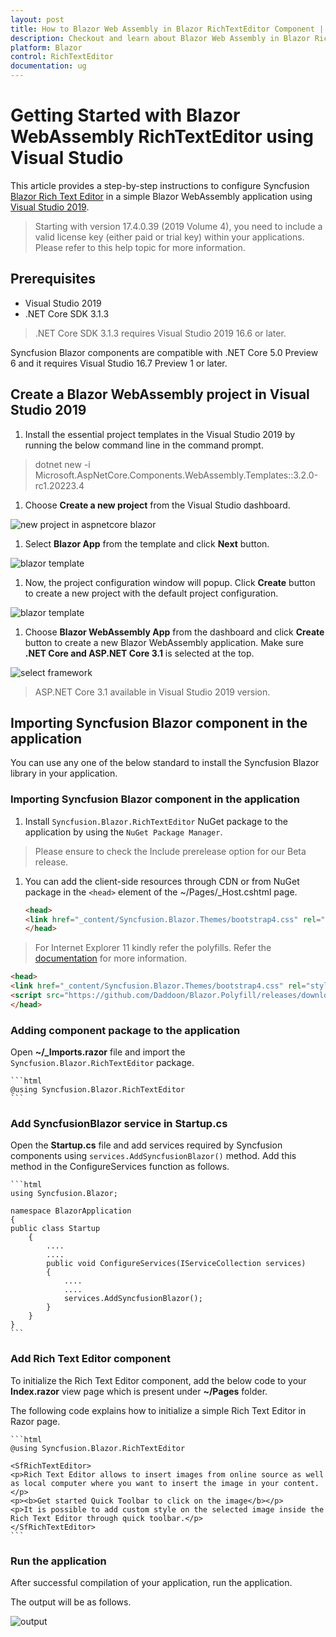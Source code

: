 ```yaml
---
layout: post
title: How to Blazor Web Assembly in Blazor RichTextEditor Component | Syncfusion
description: Checkout and learn about Blazor Web Assembly in Blazor RichTextEditor component of Syncfusion, and more details.
platform: Blazor
control: RichTextEditor
documentation: ug
---
```


<!-- markdownlint-disable MD024 -->

# Getting Started with Blazor WebAssembly RichTextEditor using Visual Studio

This article provides a step-by-step instructions to configure Syncfusion [Blazor Rich Text Editor](https://blazor.syncfusion.com/demos/rich-text-editor/overview?theme=bootstrap4) in a simple Blazor WebAssembly application using [Visual Studio 2019](https://visualstudio.microsoft.com/vs/).

> Starting with version 17.4.0.39 (2019 Volume 4), you need to include a valid license key (either paid or trial key) within your applications. Please refer to this help topic for more information.

## Prerequisites

* Visual Studio 2019
* .NET Core SDK 3.1.3

> .NET Core SDK 3.1.3 requires Visual Studio 2019 16.6 or later.

Syncfusion Blazor components are compatible with .NET Core 5.0 Preview 6 and it requires Visual Studio 16.7 Preview 1 or later.

## Create a Blazor WebAssembly project in Visual Studio 2019

1. Install the essential project templates in the Visual Studio 2019 by running the below command line in the command prompt.

> dotnet new -i Microsoft.AspNetCore.Components.WebAssembly.Templates::3.2.0-rc1.20223.4

1. Choose **Create a new project** from the Visual Studio dashboard.

![new project in aspnetcore blazor](../images/new-client-project.png)

1. Select **Blazor App** from the template and click **Next** button.

![blazor template](../images/blazor-template.png)

1. Now, the project configuration window will popup. Click **Create** button to create a new project with the default project configuration.

![blazor template](../images/project-configuration.png)

1. Choose **Blazor WebAssembly App** from the dashboard and click **Create** button to create a new Blazor WebAssembly application. Make sure **.NET Core and ASP.NET Core 3.1** is selected at the top.

 ![select framework](../images/blazor-select-template.png)

> ASP.NET Core 3.1 available in Visual Studio 2019 version.

## Importing Syncfusion Blazor component in the application

You can use any one of the below standard to install the Syncfusion Blazor library in your application.

### Importing Syncfusion Blazor component in the application

1. Install `Syncfusion.Blazor.RichTextEditor` NuGet package to the application by using the `NuGet Package Manager`.

> Please ensure to check the Include prerelease option for our Beta release.

1. You can add the client-side resources through CDN or from NuGet package in the `<head>` element of the ~/Pages/_Host.cshtml page.

    ```html
    <head>
    <link href="_content/Syncfusion.Blazor.Themes/bootstrap4.css" rel="stylesheet" />
    </head>
    ```
> For Internet Explorer 11 kindly refer the polyfills. Refer the [documentation](https://blazor.syncfusion.com/documentation/common/how-to/render-blazor-server-app-in-ie/) for more information.

```html
<head>
<link href="_content/Syncfusion.Blazor.Themes/bootstrap4.css" rel="stylesheet" />>
<script src="https://github.com/Daddoon/Blazor.Polyfill/releases/download/3.0.1/blazor.polyfill.min.js"></script>
</head>
```

### Adding component package to the application

Open **~/_Imports.razor** file and import the `Syncfusion.Blazor.RichTextEditor` package.

    ```html
    @using Syncfusion.Blazor.RichTextEditor
    ```

### Add SyncfusionBlazor service in Startup.cs

Open the **Startup.cs** file and add services required by Syncfusion components using `services.AddSyncfusionBlazor()` method. Add this method in the ConfigureServices function as follows.

    ```html
    using Syncfusion.Blazor;

    namespace BlazorApplication
    {
    public class Startup
        {
            ....
            ....
            public void ConfigureServices(IServiceCollection services)
            {
                ....
                ....
                services.AddSyncfusionBlazor();
            }
        }
    }
    ```

### Add Rich Text Editor component

To initialize the Rich Text Editor component, add the below code to your **Index.razor** view page which is present under **~/Pages** folder.

The following code explains how to initialize a simple Rich Text Editor in Razor page.

    ```html
    @using Syncfusion.Blazor.RichTextEditor

    <SfRichTextEditor>
    <p>Rich Text Editor allows to insert images from online source as well as local computer where you want to insert the image in your content.</p>
    <p><b>Get started Quick Toolbar to click on the image</b></p>
    <p>It is possible to add custom style on the selected image inside the Rich Text Editor through quick toolbar.</p>
    </SfRichTextEditor>
    ```

### Run the application

After successful compilation of your application, run the application.

The output will be as follows.

![output](images/defaut-rte.png)